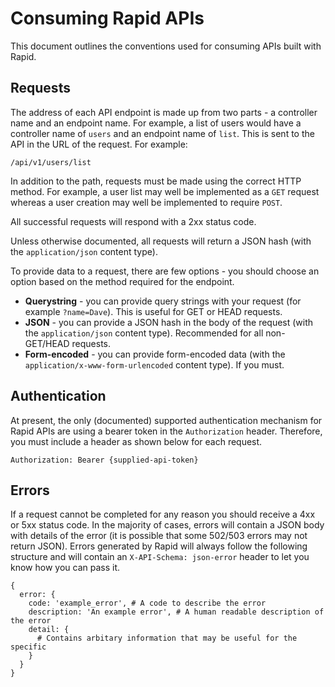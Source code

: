 # Consuming Rapid APIs

This document outlines the conventions used for consuming APIs built with Rapid.

## Requests

The address of each API endpoint is made up from two parts - a controller name and an endpoint name. For example, a list of users would have a controller name of `users` and an endpoint name of `list`. This is sent to the API in the URL of the request. For example:

```
/api/v1/users/list
```

In addition to the path, requests must be made using the correct HTTP method. For example, a user list may well be implemented as a `GET` request whereas a user creation may well be implemented to require `POST`.

All successful requests will respond with a 2xx status code.

Unless otherwise documented, all requests will return a JSON hash (with the `application/json` content type).

To provide data to a request, there are few options - you should choose an option based on the method required for the endpoint.

- **Querystring** - you can provide query strings with your request (for example `?name=Dave`). This is useful for GET or HEAD requests.
- **JSON** - you can provide a JSON hash in the body of the request (with the `application/json` content type). Recommended for all non-GET/HEAD requests.
- **Form-encoded** - you can provide form-encoded data (with the `application/x-www-form-urlencoded` content type). If you must.

## Authentication

At present, the only (documented) supported authentication mechanism for Rapid APIs are using a bearer token in the `Authorization` header. Therefore, you must include a header as shown below for each request.

```
Authorization: Bearer {supplied-api-token}
```

## Errors

If a request cannot be completed for any reason you should receive a 4xx or 5xx status code. In the majority of cases, errors will contain a JSON body with details of the error (it is possible that some 502/503 errors may not return JSON). Errors generated by Rapid will always follow the following structure and will contain an `X-API-Schema: json-error` header to let you know how you can pass it.

```
{
  error: {
    code: 'example_error', # A code to describe the error
    description: 'An example error', # A human readable description of the error
    detail: {
      # Contains arbitary information that may be useful for the specific
    }
  }
}
```
